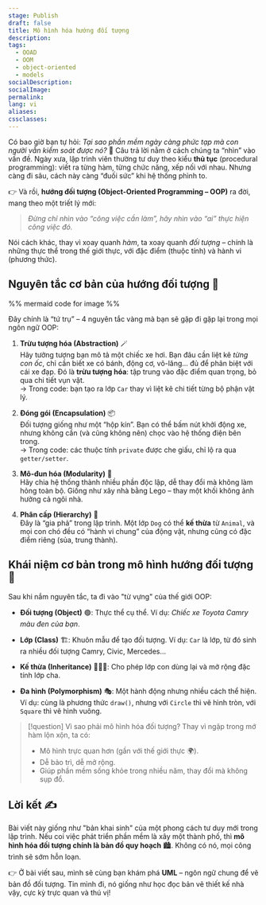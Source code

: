 ```yaml
---
stage: Publish
draft: false
title: Mô hình hóa hướng đối tượng
description:
tags:
  - OOAD
  - OOM
  - object-oriented
  - models
socialDescription:
socialImage:
permalink:
lang: vi
aliases:
cssclasses:
---
```

Có bao giờ bạn tự hỏi: _Tại sao phần mềm ngày càng phức tạp mà con người vẫn kiểm soát được nó?_ 🤔 Câu trả lời nằm ở cách chúng ta “nhìn” vào vấn đề. Ngày xưa, lập trình viên thường tư duy theo kiểu **thủ tục** (procedural programming): viết ra từng hàm, từng chức năng, xếp nối với nhau. Nhưng càng đi sâu, cách này càng “đuối sức” khi hệ thống phình to.

👉 Và rồi, **hướng đối tượng (Object-Oriented Programming – OOP)** ra đời, mang theo một triết lý mới:

> _Đừng chỉ nhìn vào “công việc cần làm”, hãy nhìn vào “ai” thực hiện công việc đó._

Nói cách khác, thay vì xoay quanh _hàm_, ta xoay quanh _đối tượng_ – chính là những thực thể trong thế giới thực, với đặc điểm (thuộc tính) và hành vi (phương thức).

## Nguyên tắc cơ bản của hướng đối tượng 🌟

%% mermaid code for image %%

Đây chính là “tứ trụ” – 4 nguyên tắc vàng mà bạn sẽ gặp đi gặp lại trong mọi ngôn ngữ OOP:
1. **Trừu tượng hóa (Abstraction)** 🪄  
    Hãy tưởng tượng bạn mô tả một chiếc xe hơi. Bạn đâu cần liệt kê _từng con ốc_, chỉ cần biết xe có bánh, động cơ, vô-lăng… đủ để phân biệt với cái xe đạp. Đó là **trừu tượng hóa**: tập trung vào đặc điểm quan trọng, bỏ qua chi tiết vụn vặt.  
    → Trong code: bạn tạo ra lớp `Car` thay vì liệt kê chi tiết từng bộ phận vật lý.

2. **Đóng gói (Encapsulation)** 📦  
    Đối tượng giống như một “hộp kín”. Bạn có thể bấm nút khởi động xe, nhưng không cần (và cũng không nên) chọc vào hệ thống điện bên trong.  
    → Trong code: các thuộc tính `private` được che giấu, chỉ lộ ra qua `getter/setter`.

3. **Mô-đun hóa (Modularity)** 🧩  
    Hãy chia hệ thống thành nhiều phần độc lập, dễ thay đổi mà không làm hỏng toàn bộ. Giống như xây nhà bằng Lego – thay một khối không ảnh hưởng cả ngôi nhà.

4. **Phân cấp (Hierarchy)** 🌳  
    Đây là “gia phả” trong lập trình. Một lớp `Dog` có thể **kế thừa** từ `Animal`, và mọi con chó đều có “hành vi chung” của động vật, nhưng cũng có đặc điểm riêng (sủa, trung thành).

## Khái niệm cơ bản trong mô hình hướng đối tượng 🧱

Sau khi nắm nguyên tắc, ta đi vào "từ vựng" của thế giới OOP:
- **Đối tượng (Object)** 🟢: Thực thể cụ thể. Ví dụ: _Chiếc xe Toyota Camry màu đen của bạn_.

- **Lớp (Class)** 🏗: Khuôn mẫu để tạo đối tượng. Ví dụ: `Car` là lớp, từ đó sinh ra nhiều đối tượng Camry, Civic, Mercedes…

- **Kế thừa (Inheritance)** 👨‍👩‍👧: Cho phép lớp con dùng lại và mở rộng đặc tính lớp cha.

- **Đa hình (Polymorphism)** 🎭: Một hành động nhưng nhiều cách thể hiện. Ví dụ: cùng là phương thức `draw()`, nhưng với `Circle` thì vẽ hình tròn, với `Square` thì vẽ hình vuông.

> [!question] Vì sao phải mô hình hóa đối tượng?
> Thay vì ngập trong mớ hàm lộn xộn, ta có:
> - Mô hình trực quan hơn (gần với thế giới thực 🌍).
> - Dễ bảo trì, dễ mở rộng.
> - Giúp phần mềm sống khỏe trong nhiều năm, thay đổi mà không sụp đổ.

## Lời kết ✍️

Bài viết này giống như "bản khai sinh" của một phong cách tư duy mới trong lập trình. Nếu coi việc phát triển phần mềm là xây một thành phố, thì **mô hình hóa đối tượng chính là bản đồ quy hoạch** 🏙. Không có nó, mọi công trình sẽ sớm hỗn loạn.

👉 Ở bài viết sau, mình sẽ cùng bạn khám phá **UML** – ngôn ngữ chung để vẽ bản đồ đối tượng. Tin mình đi, nó giống như học đọc bản vẽ thiết kế nhà vậy, cực kỳ trực quan và thú vị!